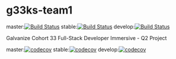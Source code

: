 # g33ks-team1 

master:[![Build Status](https://travis-ci.org/diegogoding/scout.svg?branch=master)](https://travis-ci.org/diegogoding/scout)
stable:[![Build Status](https://travis-ci.org/diegogoding/scout.svg?branch=stable)](https://travis-ci.org/diegogoding/scout)
develop:[![Build Status](https://travis-ci.org/diegogoding/scout.svg?branch=develop)](https://travis-ci.org/diegogoding/scout)

Galvanize Cohort 33 Full-Stack Developer Immersive - Q2 Project

master:[![codecov](https://codecov.io/gh/diegogoding/scout/branch/master/graph/badge.svg)](https://codecov.io/gh/diegogoding/scout)
stable:[![codecov](https://codecov.io/gh/diegogoding/scout/branch/stable/graph/badge.svg)](https://codecov.io/gh/diegogoding/scout)
develop:[![codecov](https://codecov.io/gh/diegogoding/scout/branch/develop/graph/badge.svg)](https://codecov.io/gh/diegogoding/scout)

